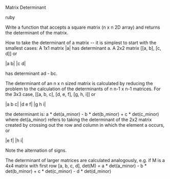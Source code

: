 Matrix Determinant

ruby

Write a function that accepts a square matrix (n x n 2D array) and returns the determinant of the matrix.

How to take the determinant of a matrix -- it is simplest to start with the smallest cases:
A 1x1 matrix |a| has determinant a.
A 2x2 matrix [[a, b],  [c, d]] or

|a  b|
|c  d|

has determinant ad - bc.

The determinant of an n x n sized matrix is calculated by reducing the problem to the calculation of the determinants of n n-1 x n-1 matrices.  For the 3x3 case, [[a, b, c], [d, e, f], [g, h, i]] or

|a b c|
|d e f|
|g h i|

the determinant is: a  \*  det(a_minor) - b  \*  det(b_minor) + c  \*  det(c_minor)
where det(a_minor)  refers to taking the determinant of the 2x2 matrix created by crossing out the row and column in which the element a occurs, or

|e f|
|h i|

Note the alternation of signs.

The determinant of larger matrices are calculated analogously, e.g. if M is a 4x4 matrix with first row [a, b, c, d],
 det(M) =  a  \*  det(a_minor) - b  \*  det(b_minor) + c  \*  det(c_minor) - d \* det(d_minor)
